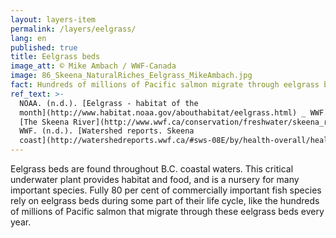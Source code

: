 ```yaml
---
layout: layers-item
permalink: /layers/eelgrass/
lang: en
published: true
title: Eelgrass beds
image_att: © Mike Ambach / WWF-Canada
image: 86_Skeena_NaturalRiches_Eelgrass_MikeAmbach.jpg
fact: Hundreds of millions of Pacific salmon migrate through eelgrass beds each year
ref_text: >-
  NOAA. (n.d.). [Eelgrass - habitat of the
  month](http://www.habitat.noaa.gov/abouthabitat/eelgrass.html) _ WWF. (n.d.).
  [The Skeena River](http://www.wwf.ca/conservation/freshwater/skeena_river/) _
  WWF. (n.d.). [Watershed reports. Skeena
  coast](http://watershedreports.wwf.ca/#sws-08E/by/health-overall/health)
---
```

Eelgrass beds are found throughout B.C. coastal waters. This critical underwater plant provides habitat and food, and is a nursery for many important species. Fully 80 per cent of commercially important fish species rely on eelgrass beds during some part of their life cycle, like the hundreds of millions of Pacific salmon that migrate through these eelgrass beds every year.
